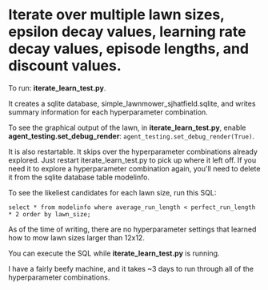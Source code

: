 # Iterate over multiple lawn sizes, epsilon decay values, learning rate decay values, episode lengths, and discount values.

To run: **iterate_learn_test.py**.

It creates a sqlite database, simple_lawnmower_sjhatfield.sqlite, and writes summary information for each hyperparameter combination.

To see the graphical output of the lawn, in **iterate_learn_test.py**, enable **agent_testing.set_debug_render**: `agent_testing.set_debug_render(True)`.

It is also restartable.  It skips over the hyperparameter combinations already explored.  Just restart iterate_learn_test.py to pick up where it left off.  If you need it to explore a hyperparameter combination again, you'll need to delete it from the sqlite database table modelinfo.

To see the likeliest candidates for each lawn size, run this SQL:

`select * from modelinfo where average_run_length < perfect_run_length * 2 order by lawn_size;`

As of the time of writing, there are no hyperparameter settings that learned how to mow lawn sizes larger than 12x12.

You can execute the SQL while **iterate_learn_test.py** is running.

I have a fairly beefy machine, and it takes ~3 days to run through all of the hyperparameter combinations.

